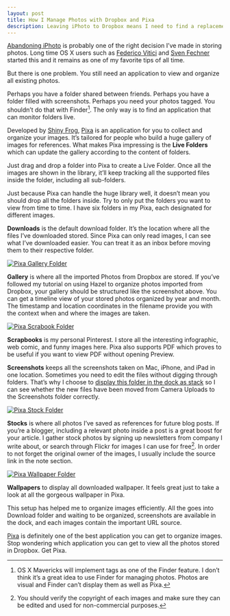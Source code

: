 ```yaml
---
layout: post
title: How I Manage Photos with Dropbox and Pixa
description: Leaving iPhoto to Dropbox means I need to find a replacement application that also organize photos based on folders.
---
```

[Abandoning iPhoto][1] is probably one of the right decision I’ve made in storing photos. Long time OS X users such as [Federico Vitici][2] and [Sven Fechner][3] started this and it remains as one of my favorite tips of all time.

[1]: http://sayzlim.net/move-entire-iphoto-library-to-dropbox/ "Move Entire iPhoto Library to Dropbox | Sayz Lim"
[2]: http://simoncurd.com/2013/02/19/moving-your-iphoto-library-to-the-cloud/ "Moving your iPhoto Library to the cloud | Better Living Through ..."
[3]: http://simplicitybliss.com/2012/09/exporting-your-iphoto-library-to-dropbox/ "Exporting your iPhoto Library to Dropbox | SimplicityBliss"

But there is one problem. You still need an application to view and organize all existing photos.

Perhaps you have a folder shared between friends. Perhaps you have a folder filled with screenshots. Perhaps you need your photos tagged. You shouldn’t do that with Finder[^1]. The only way is to find an application that can monitor folders live.

Developed by [Shiny Frog][4], [Pixa][5] is an application for you to collect and organize your images. It’s tailored for people who build a huge gallery of images for references. What makes Pixa impressing is the **Live Folders** which can update the gallery according to the content of folders.

[4]: http://www.shinyfrog.net/ "Shiny Frog: Software and Web Design"
[5]: https://itunes.apple.com/us/app/pixa/id527618971?mt=12 "Pixa - organizing your images, the easy way"

Just drag and drop a folder into Pixa to create a Live Folder. Once all the images are shown in the library, it’ll keep tracking all the supported files inside the folder, including all sub-folders.

Just because Pixa can handle the huge library well, it doesn’t mean you should drop all the folders inside. Try to only put the folders you want to view from time to time. I have six folders in my Pixa, each designated for different images.

**Downloads** is the default download folder. It’s the location where all the files I’ve downloaded stored. Since Pixa can only read images, I can see what I’ve downloaded easier. You can treat it as an inbox before moving them to their respective folder.

[ ![Pixa Gallery Folder][img1] ](http://images.sayzlim.net/2013/08/pixa_gallery.jpg "Pixa Gallery Folder")

[img1]: http://images.sayzlim.net/2013/08/pixa_gallery.jpg "Pixa Gallery Folder"

**Gallery** is where all the imported Photos from Dropbox are stored. If you’ve followed my tutorial on using Hazel to organize photos imported from Dropbox, your gallery should be structured like the screenshot above. You can get a timeline view of your stored photos organized by year and month. The timestamp and location coordinates in the filename provide you with the context when and where the images are taken.

[ ![Pixa Scrabook Folder][img2] ](http://images.sayzlim.net/2013/08/pixa_scrapbooks.jpg "Pixa Scrabook Folder")

[img2]: http://images.sayzlim.net/2013/08/pixa_scrapbooks.jpg "Pixa Scrabook Folder"

**Scrapbooks** is my personal Pinterest. I store all the interesting infographic, web comic, and funny images here. Pixa also supports PDF which proves to be useful if you want to view PDF without opening Preview.

**Screenshots** keeps all the screenshots taken on Mac, iPhone, and iPad in one location. Sometimes you need to edit the files without digging through folders. That’s why I choose to [display this folder in the dock as stack][6] so I can see whether the new files have been moved from Camera Uploads to the Screenshots folder correctly.

[6]: http://sayzlim.net/clean-your-menu-bar-sweeten-download-stack/ "Clean Your Menu Bar, Sweeten Download Stack | Sayz Lim"

[ ![Pixa Stock Folder][img3] ](http://images.sayzlim.net/2013/08/pixa_stocks.jpg "Pixa Stock Folder")

[img3]: http://images.sayzlim.net/2013/08/pixa_stocks.jpg "Pixa Stock Folder"

**Stocks** is where all photos I’ve saved as references for future blog posts. If you’re a blogger, including a relevant photo inside a post is a great boost for your article. I gather stock photos by signing up newsletters from company I write about, or search through Flickr for images I can use for free[^2]. In order to not forget the original owner of the images, I usually include the source link in the note section.

[ ![Pixa Wallpaper Folder][img4] ](http://images.sayzlim.net/2013/08/pixa_wallpapers.jpg "Pixa Wallpaper Folder")

[img4]: http://images.sayzlim.net/2013/08/pixa_wallpapers.jpg "Pixa Wallpaper Folder"

**Wallpapers** to display all downloaded wallpaper. It feels great just to take a look at all the gorgeous wallpaper in Pixa.

This setup has helped me to organize images efficiently. All the  goes into Download folder and waiting to be organized, screenshots are available in the dock, and each images contain the important URL source.

[Pixa][8] is definitely one of the best application you can get to organize images. Stop wondering which application you can get to view all the photos stored in Dropbox. Get Pixa.

[8]: https://itunes.apple.com/us/app/pixa/id527618971?mt=12 "Pixa - organizing your images, the easy way"


[^1]: OS X Mavericks will implement tags as one of the Finder feature. I don’t think it’s a great idea to use Finder for managing photos. Photos are visual and Finder can’t display them as well as Pixa.

[^2]: You should verify the copyright of each images and make sure they can be edited and used for non-commercial purposes.